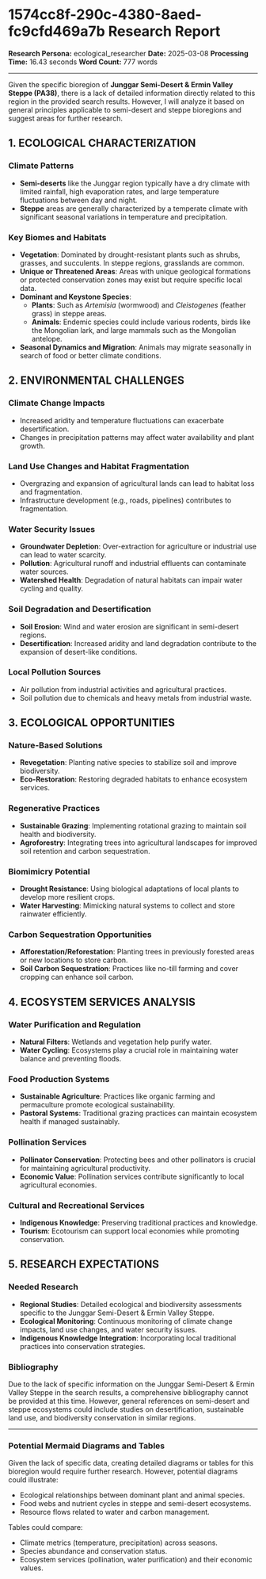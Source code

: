 # 1574cc8f-290c-4380-8aed-fc9cfd469a7b Research Report

**Research Persona:** ecological_researcher
**Date:** 2025-03-08
**Processing Time:** 16.43 seconds
**Word Count:** 777 words

---

Given the specific bioregion of **Junggar Semi-Desert & Ermin Valley Steppe (PA38)**, there is a lack of detailed information directly related to this region in the provided search results. However, I will analyze it based on general principles applicable to semi-desert and steppe bioregions and suggest areas for further research.

## 1. ECOLOGICAL CHARACTERIZATION

### Climate Patterns
- **Semi-deserts** like the Junggar region typically have a dry climate with limited rainfall, high evaporation rates, and large temperature fluctuations between day and night.
- **Steppe** areas are generally characterized by a temperate climate with significant seasonal variations in temperature and precipitation.

### Key Biomes and Habitats
- **Vegetation**: Dominated by drought-resistant plants such as shrubs, grasses, and succulents. In steppe regions, grasslands are common.
- **Unique or Threatened Areas**: Areas with unique geological formations or protected conservation zones may exist but require specific local data.
- **Dominant and Keystone Species**: 
  - **Plants**: Such as *Artemisia* (wormwood) and *Cleistogenes* (feather grass) in steppe areas.
  - **Animals**: Endemic species could include various rodents, birds like the Mongolian lark, and large mammals such as the Mongolian antelope.
- **Seasonal Dynamics and Migration**: Animals may migrate seasonally in search of food or better climate conditions.

## 2. ENVIRONMENTAL CHALLENGES

### Climate Change Impacts
- Increased aridity and temperature fluctuations can exacerbate desertification.
- Changes in precipitation patterns may affect water availability and plant growth.

### Land Use Changes and Habitat Fragmentation
- Overgrazing and expansion of agricultural lands can lead to habitat loss and fragmentation.
- Infrastructure development (e.g., roads, pipelines) contributes to fragmentation.

### Water Security Issues
- **Groundwater Depletion**: Over-extraction for agriculture or industrial use can lead to water scarcity.
- **Pollution**: Agricultural runoff and industrial effluents can contaminate water sources.
- **Watershed Health**: Degradation of natural habitats can impair water cycling and quality.

### Soil Degradation and Desertification
- **Soil Erosion**: Wind and water erosion are significant in semi-desert regions.
- **Desertification**: Increased aridity and land degradation contribute to the expansion of desert-like conditions.

### Local Pollution Sources
- Air pollution from industrial activities and agricultural practices.
- Soil pollution due to chemicals and heavy metals from industrial waste.

## 3. ECOLOGICAL OPPORTUNITIES

### Nature-Based Solutions
- **Revegetation**: Planting native species to stabilize soil and improve biodiversity.
- **Eco-Restoration**: Restoring degraded habitats to enhance ecosystem services.

### Regenerative Practices
- **Sustainable Grazing**: Implementing rotational grazing to maintain soil health and biodiversity.
- **Agroforestry**: Integrating trees into agricultural landscapes for improved soil retention and carbon sequestration.

### Biomimicry Potential
- **Drought Resistance**: Using biological adaptations of local plants to develop more resilient crops.
- **Water Harvesting**: Mimicking natural systems to collect and store rainwater efficiently.

### Carbon Sequestration Opportunities
- **Afforestation/Reforestation**: Planting trees in previously forested areas or new locations to store carbon.
- **Soil Carbon Sequestration**: Practices like no-till farming and cover cropping can enhance soil carbon.

## 4. ECOSYSTEM SERVICES ANALYSIS

### Water Purification and Regulation
- **Natural Filters**: Wetlands and vegetation help purify water.
- **Water Cycling**: Ecosystems play a crucial role in maintaining water balance and preventing floods.

### Food Production Systems
- **Sustainable Agriculture**: Practices like organic farming and permaculture promote ecological sustainability.
- **Pastoral Systems**: Traditional grazing practices can maintain ecosystem health if managed sustainably.

### Pollination Services
- **Pollinator Conservation**: Protecting bees and other pollinators is crucial for maintaining agricultural productivity.
- **Economic Value**: Pollination services contribute significantly to local agricultural economies.

### Cultural and Recreational Services
- **Indigenous Knowledge**: Preserving traditional practices and knowledge.
- **Tourism**: Ecotourism can support local economies while promoting conservation.

## 5. RESEARCH EXPECTATIONS

### Needed Research
- **Regional Studies**: Detailed ecological and biodiversity assessments specific to the Junggar Semi-Desert & Ermin Valley Steppe.
- **Ecological Monitoring**: Continuous monitoring of climate change impacts, land use changes, and water security issues.
- **Indigenous Knowledge Integration**: Incorporating local traditional practices into conservation strategies.

### Bibliography
Due to the lack of specific information on the Junggar Semi-Desert & Ermin Valley Steppe in the search results, a comprehensive bibliography cannot be provided at this time. However, general references on semi-desert and steppe ecosystems could include studies on desertification, sustainable land use, and biodiversity conservation in similar regions.

---

### Potential Mermaid Diagrams and Tables
Given the lack of specific data, creating detailed diagrams or tables for this bioregion would require further research. However, potential diagrams could illustrate:
- Ecological relationships between dominant plant and animal species.
- Food webs and nutrient cycles in steppe and semi-desert ecosystems.
- Resource flows related to water and carbon management.

Tables could compare:
- Climate metrics (temperature, precipitation) across seasons.
- Species abundance and conservation status.
- Ecosystem services (pollination, water purification) and their economic values.
